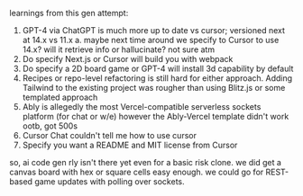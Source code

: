 learnings from this gen attempt:

1. GPT-4 via ChatGPT is much more up to date vs cursor; versioned next at 14.x vs 11.x
   a. maybe next time around we specify to Cursor to use 14.x? will it retrieve info or hallucinate? not sure atm
2. Do specify Next.js or Cursor will build you with webpack
3. Do specify a 2D board game or GPT-4 will install 3d capability by default
4. Recipes or repo-level refactoring is still hard for either approach. Adding Tailwind to the existing project was rougher than using Blitz.js or some templated approach
5. Ably is allegedly the most Vercel-compatible serverless sockets platform (for chat or w/e) however the Ably-Vercel template didn't work ootb, got 500s
6. Cursor Chat couldn't tell me how to use cursor
7. Specify you want a README and MIT license from Cursor

so, ai code gen rly isn't there yet even for a basic risk clone. we did get a canvas board with hex or square cells easy enough. we could go for REST-based game updates with polling over sockets.
